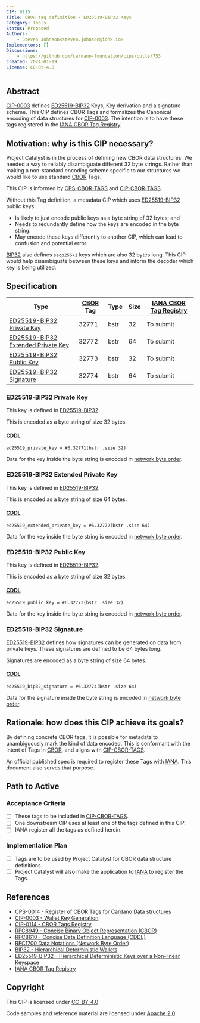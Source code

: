 ```yaml
---
CIP: 0115
Title: CBOR tag definition - ED25519-BIP32 Keys
Category: Tools
Status: Proposed
Authors:
    - Steven Johnson<steven.johnson@iohk.io>
Implementors: []
Discussions:
    - https://github.com/cardano-foundation/cips/pulls/753
Created: 2024-01-19
License: CC-BY-4.0
---
```


## Abstract

[CIP-0003] defines [ED25519-BIP32] Keys, Key derivation and a signature scheme.
This CIP defines CBOR Tags and formalizes the Canonical encoding of data structures for [CIP-0003].
The intention is to have these tags registered in the [IANA CBOR Tag Registry].

## Motivation: why is this CIP necessary?

Project Catalyst is in the process of defining new CBOR data structures.
We needed a way to reliably disambiguate different 32 byte strings.
Rather than making a non-standard encoding scheme specific to our structures we would like to use standard [CBOR] Tags.

This CIP is informed by [CPS-CBOR-TAGS] and [CIP-CBOR-TAGS].

Without this Tag definition, a metadata CIP which uses [ED25519-BIP32] public keys:

- Is likely to just encode public keys as a byte string of 32 bytes; and
- Needs to redundantly define how the keys are encoded in the byte string.
- May encode these keys differently to another CIP, which can lead to confusion and potential error.

[BIP32] also defines `secp256k1` keys which are also 32 bytes long.
This CIP would help disambiguate between these keys and inform the decoder which key is being utilized.

## Specification

| Type | [CBOR] Tag | Type | Size | [IANA CBOR Tag Registry] |
| -- | -- | -- | -- | -- |
| [ED25519-BIP32 Private Key](#ed25519-bip32-private-key) | 32771 | bstr | 32 | To submit |
| [ED25519-BIP32 Extended Private Key](#ed25519-bip32-extended-private-key) | 32772 | bstr | 64 | To submit |
| [ED25519-BIP32 Public Key](#ed25519-bip32-public-key) | 32773 | bstr | 32 | To submit |
| [ED25519-BIP32 Signature](#ed25519-bip32-signature) | 32774 | bstr | 64 | To submit |

### ED25519-BIP32 Private Key

This key is defined in [ED25519-BIP32].

This is encoded as a byte string of size 32 bytes.

#### [CDDL]

```cddl
ed25519_private_key = #6.32771(bstr .size 32)
```

Data for the key inside the byte string is encoded in [network byte order].

### ED25519-BIP32 Extended Private Key

This key is defined in [ED25519-BIP32].

This is encoded as a byte string of size 64 bytes.

#### [CDDL]

```cddl
ed25519_extended_private_key = #6.32772(bstr .size 64)
```

Data for the key inside the byte string is encoded in [network byte order].

### ED25519-BIP32 Public Key

This key is defined in [ED25519-BIP32].

This is encoded as a byte string of size 32 bytes.

#### [CDDL]

```cddl
ed25519_public_key = #6.32773(bstr .size 32)
```

Data for the key inside the byte string is encoded in [network byte order].

### ED25519-BIP32 Signature

[ED25519-BIP32] defines how signatures can be generated on data from private keys.
These signatures are defined to be 64 bytes long.

Signatures are encoded as a byte string of size 64 bytes.

#### [CDDL]

```cddl
ed25519_bip32_signature = #6.32774(bstr .size 64)
```

Data for the signature inside the byte string is encoded in [network byte order].

## Rationale: how does this CIP achieve its goals?

By defining concrete CBOR tags, it is possible for metadata to unambiguously mark the kind of data encoded.
This is conformant with the intent of Tags in [CBOR], and aligns with [CIP-CBOR-TAGS].

An official published spec is required to register these Tags with [IANA][IANA CBOR Tag Registry].
This document also serves that purpose.

## Path to Active

### Acceptance Criteria

- [ ] These tags to be included in [CIP-CBOR-TAGS].
- [ ] One downstream CIP uses at least one of the tags defined in this CIP.
- [ ] IANA register all the tags as defined herein.

### Implementation Plan

- [ ] Tags are to be used by Project Catalyst for CBOR data structure definitions.
- [ ] Project Catalyst will also make the application to [IANA][IANA CBOR Tag Registry] to register the Tags.

## References

- [CPS-0014 -  Register of CBOR Tags for Cardano Data structures][CPS-CBOR-TAGS]
- [CIP-0003 - Wallet Key Generation][CIP-0003]
- [CIP-0114 - CBOR Tags Registry][CIP-CBOR-TAGS]
- [RFC8949 - Concise Binary Object Representation (CBOR)][CBOR]
- [RFC8610 - Concise Data Definition Language (CDDL)][CDDL]
- [RFC1700 Data Notations (Network Byte Order)][network byte order]
- [BIP32 - Hierarchical Deterministic Wallets][BIP32]
- [ED25519-BIP32 - Hierarchical Deterministic Keys over a Non-linear Keyspace][ED25519-BIP32]
- [IANA CBOR Tag Registry]

## Copyright

This CIP is licensed under [CC-BY-4.0]

Code samples and reference material are licensed under [Apache 2.0]

[CC-BY-4.0]: https://creativecommons.org/licenses/by/4.0/legalcode
[Apache 2.0]: https://www.apache.org/licenses/LICENSE-2.0.html
[CBOR]: https://www.rfc-editor.org/rfc/rfc8949.html
[CDDL]: https://www.rfc-editor.org/rfc/rfc8610
[CIP-0003]: https://cips.cardano.org/cip/CIP-0003
[BIP32]: https://github.com/bitcoin/bips/blob/master/bip-0032.mediawiki
[IANA CBOR Tag Registry]: https://www.iana.org/assignments/cbor-tags/cbor-tags.xhtml
[network byte order]: https://datatracker.ietf.org/doc/html/rfc1700
[ED25519-BIP32]: https://github.com/input-output-hk/adrestia/raw/bdf00e4e7791d610d273d227be877bc6dd0dbcfb/user-guide/static/Ed25519_BIP.pdf
[CPS-CBOR-TAGS]: https://github.com/cardano-foundation/CIPs/pull/751
[CIP-CBOR-TAGS]: https://github.com/cardano-foundation/CIPs/pull/752
